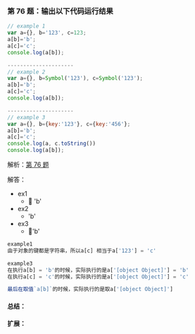 ### 第 76 题：输出以下代码运行结果

```js
// example 1
var a={}, b='123', c=123;
a[b]='b';
a[c]='c';
console.log(a[b]);

---------------------
// example 2
var a={}, b=Symbol('123'), c=Symbol('123');
a[b]='b';
a[c]='c';
console.log(a[b]);

---------------------
// example 3
var a={}, b={key:'123'}, c={key:'456'};
a[b]='b';
a[c]='c';
console.log(a, c.toString())
console.log(a[b]);
```

解析：[第 76 题](https://github.com/Advanced-Frontend/Daily-Interview-Question/issues/125)

解答：

- ex1
  - 🍂 'b'
- ex2
  - 'b'
- ex3
  - 🍂'b'

```javascript
example1
由于对象的键都是字符串，所以a[c] 相当于a['123'] = 'c'

example3
在执行a[b] = 'b'的时候，实际执行的是a['[object Object]'] = 'b'
在执行a[c] = 'c'的时候，实际执行的是a['[object Object]'] = 'c'

最后在取值`a[b]`的时候，实际执行的是取a['[object Object]']

```

#### 总结：

#### 扩展：
